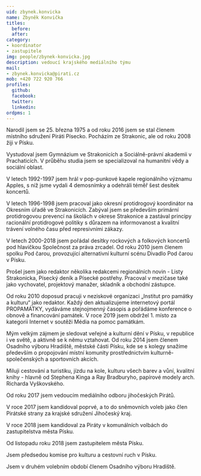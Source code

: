 ```yaml
---
uid: zbynek.konvicka
name: Zbyněk Konvička
titles:
  before: 
  after:
category:
- koordinator
- zastupitele
img: people/zbynek-konvicka.jpg
description: vedoucí krajského mediálního týmu
mail:
- zbynek.konvicka@pirati.cz
mob: +420 722 920 766
profiles:
  github:
  facebook:				
  twitter:
  linkedin:
ordpms: 1 
---
```


Narodil jsem se 25. března 1975 a od roku 2016 jsem se stal členem místního sdružení Piráti Písecko. Pocházím ze Strakonic, ale od roku 2008 žiji v Písku.

Vystudoval jsem Gymnázium ve Strakonicích a Sociálně-právní akademii v Prachaticích. V průběhu studia jsem se specializoval na humanitní vědy a sociální oblast.

V letech 1992-1997 jsem hrál v pop-punkové kapele regionálního významu Apples, s níž jsme vydali 4 demosnímky a odehráli téměř šest desítek koncertů.

V letech 1996-1998 jsem pracoval jako okresní protidrogový koordinátor na Okresním úřadě ve Strakonicích. Zabýval jsem se především primární protidrogovou prevencí na školách v okrese Strakonice a zastával principy racionální protidrogové politiky s důrazem na informovanost a kvalitní trávení volného času před represivními zákazy.

V letech 2000-2018 jsem pořádal desítky rockových a folkových koncertů pod hlavičkou Společnost za práva zrcadel. Od roku 2010 jsem členem spolku Pod čarou, provozující alternativní kulturní scénu Divadlo Pod čarou v Písku.

Prošel jsem jako redaktor několika redakcemi regionálních novin - Listy Strakonicka, Písecký deník a Písecké postřehy. Pracoval v mezičase také jako vychovatel, projektový manažer, skladník a obchodní zástupce.

Od roku 2010 doposud pracuji v neziskové organizaci „Institut pro památky a kulturu“ jako redaktor. Každý den aktualizujeme internetový portál PROPAMÁTKY, vydáváme stejnojmenný časopis a pořádáme konference o obnově a financování památek. V roce 2019 jsem obdržel 1. místo za kategorii Internet v soutěži Média na pomoc památkám.

Mým velkým zájmem je sledovat veřejné a kulturní dění v Písku, v republice i ve světě, a aktivně se k němu vztahovat. Od roku 2014 jsem členem Osadního výboru Hradiště, městské části Písku, kde se s kolegy snažíme především o propojování místní komunity prostřednictvím kulturně-společenských a sportovních akcích.

Miluji cestování a turistiku, jízdu na kole, kulturu všech barev a vůní, kvalitní knihy - hlavně od Stephena Kinga a Ray Bradburyho, papírové modely arch. Richarda Vyškovského.

Od roku 2017 jsem vedoucím mediálního odboru jihočeských Pirátů.

V roce 2017 jsem kandidoval poprvé, a to do sněmovních voleb jako člen Pirátské strany za krajské sdružení Jihočeský kraj.

V roce 2018 jsem kandidoval za Piráty v komunálních volbách do zastupitelstva města Písku.

Od listopadu roku 2018 jsem zastupitelem města Písku.

Jsem předsedou komise pro kulturu a cestovní ruch v Písku.

Jsem v druhém volebním období členem Osadního výboru Hradiště.